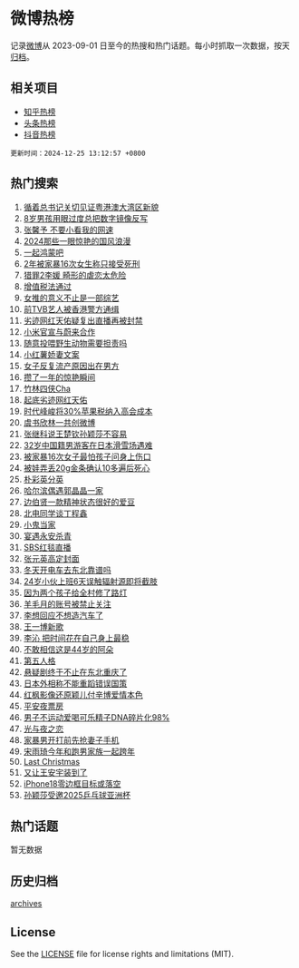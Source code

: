 # 微博热榜

记录[微博](https://www.weibo.com)从 2023-09-01 日至今的热搜和热门话题。每小时抓取一次数据，按天[归档](archives)。

## 相关项目

- [知乎热榜](https://github.com/hotarchive/zhihu)
- [头条热榜](https://github.com/hotarchive/toutiao)
- [抖音热榜](https://github.com/hotarchive/douyin)


`更新时间：2024-12-25 13:12:57 +0800`

## 热门搜索

1. [循着总书记关切见证粤港澳大湾区新貌](https://m.weibo.cn/search?containerid=100103type%3D1%26t%3D10%26q%3D%23%E5%BE%AA%E7%9D%80%E6%80%BB%E4%B9%A6%E8%AE%B0%E5%85%B3%E5%88%87%E8%A7%81%E8%AF%81%E7%B2%A4%E6%B8%AF%E6%BE%B3%E5%A4%A7%E6%B9%BE%E5%8C%BA%E6%96%B0%E8%B2%8C%23&stream_entry_id=51&isnewpage=1&extparam=seat%3D1%26filter_type%3Drealtimehot%26stream_entry_id%3D51%26c_type%3D51%26pos%3D0%26cate%3D10103%26q%3D%2523%25E5%25BE%25AA%25E7%259D%2580%25E6%2580%25BB%25E4%25B9%25A6%25E8%25AE%25B0%25E5%2585%25B3%25E5%2588%2587%25E8%25A7%2581%25E8%25AF%2581%25E7%25B2%25A4%25E6%25B8%25AF%25E6%25BE%25B3%25E5%25A4%25A7%25E6%25B9%25BE%25E5%258C%25BA%25E6%2596%25B0%25E8%25B2%258C%2523%26dgr%3D0%26display_time%3D1735103576%26pre_seqid%3D173510357604093892068104)
1. [8岁男孩用眼过度总把数字镜像反写](https://m.weibo.cn/search?containerid=100103type%3D1%26t%3D10%26q%3D%238%E5%B2%81%E7%94%B7%E5%AD%A9%E7%94%A8%E7%9C%BC%E8%BF%87%E5%BA%A6%E6%80%BB%E6%8A%8A%E6%95%B0%E5%AD%97%E9%95%9C%E5%83%8F%E5%8F%8D%E5%86%99%23&stream_entry_id=31&isnewpage=1&extparam=seat%3D1%26filter_type%3Drealtimehot%26c_type%3D31%26cate%3D5001%26band_rank%3D1%26lcate%3D5001%26stream_entry_id%3D31%26realpos%3D1%26flag%3D1%26pos%3D0%26q%3D%25238%25E5%25B2%2581%25E7%2594%25B7%25E5%25AD%25A9%25E7%2594%25A8%25E7%259C%25BC%25E8%25BF%2587%25E5%25BA%25A6%25E6%2580%25BB%25E6%258A%258A%25E6%2595%25B0%25E5%25AD%2597%25E9%2595%259C%25E5%2583%258F%25E5%258F%258D%25E5%2586%2599%2523%26dgr%3D0%26display_time%3D1735103576%26pre_seqid%3D173510357604093892068104)
1. [张馨予 不要小看我的网速](https://m.weibo.cn/search?containerid=100103type%3D1%26t%3D10%26q%3D%E5%BC%A0%E9%A6%A8%E4%BA%88+%E4%B8%8D%E8%A6%81%E5%B0%8F%E7%9C%8B%E6%88%91%E7%9A%84%E7%BD%91%E9%80%9F&stream_entry_id=31&isnewpage=1&extparam=seat%3D1%26filter_type%3Drealtimehot%26c_type%3D31%26cate%3D5001%26band_rank%3D2%26lcate%3D5001%26stream_entry_id%3D31%26realpos%3D2%26flag%3D1%26pos%3D1%26q%3D%25E5%25BC%25A0%25E9%25A6%25A8%25E4%25BA%2588%2520%25E4%25B8%258D%25E8%25A6%2581%25E5%25B0%258F%25E7%259C%258B%25E6%2588%2591%25E7%259A%2584%25E7%25BD%2591%25E9%2580%259F%26dgr%3D0%26display_time%3D1735103576%26pre_seqid%3D173510357604093892068104)
1. [2024那些一眼惊艳的国风浪漫](https://m.weibo.cn/search?containerid=100103type%3D1%26t%3D10%26q%3D%232024%E9%82%A3%E4%BA%9B%E4%B8%80%E7%9C%BC%E6%83%8A%E8%89%B3%E7%9A%84%E5%9B%BD%E9%A3%8E%E6%B5%AA%E6%BC%AB%23&stream_entry_id=31&isnewpage=1&extparam=seat%3D1%26filter_type%3Drealtimehot%26c_type%3D31%26cate%3D5001%26band_rank%3D3%26lcate%3D5001%26stream_entry_id%3D31%26realpos%3D3%26flag%3D1%26pos%3D2%26q%3D%25232024%25E9%2582%25A3%25E4%25BA%259B%25E4%25B8%2580%25E7%259C%25BC%25E6%2583%258A%25E8%2589%25B3%25E7%259A%2584%25E5%259B%25BD%25E9%25A3%258E%25E6%25B5%25AA%25E6%25BC%25AB%2523%26dgr%3D0%26display_time%3D1735103576%26pre_seqid%3D173510357604093892068104)
1. [一起鸿蒙吧](https://m.weibo.cn/search?containerid=100103type%3D1%26t%3D10%26q%3D%23%E4%B8%80%E8%B5%B7%E9%B8%BF%E8%92%99%E5%90%A7%23&stream_entry_id=31&isnewpage=1&extparam=seat%3D1%26adid%3D269686%26topic_ad%3D1%26c_type%3D31%26cate%3D5001%26band_rank%3D4%26lcate%3D5001%26stream_entry_id%3D31%26pos%3D3%26is_ad_pos%3D1%26filter_type%3Drealtimehot%26q%3D%2523%25E4%25B8%2580%25E8%25B5%25B7%25E9%25B8%25BF%25E8%2592%2599%25E5%2590%25A7%2523%26dgr%3D0%26display_time%3D1735103576%26pre_seqid%3D173510357604093892068104)
1. [2年被家暴16次女生称只接受死刑](https://m.weibo.cn/search?containerid=100103type%3D1%26t%3D10%26q%3D%232%E5%B9%B4%E8%A2%AB%E5%AE%B6%E6%9A%B416%E6%AC%A1%E5%A5%B3%E7%94%9F%E7%A7%B0%E5%8F%AA%E6%8E%A5%E5%8F%97%E6%AD%BB%E5%88%91%23&stream_entry_id=31&isnewpage=1&extparam=seat%3D1%26filter_type%3Drealtimehot%26c_type%3D31%26cate%3D5001%26band_rank%3D4%26lcate%3D5001%26stream_entry_id%3D31%26realpos%3D4%26flag%3D0%26pos%3D4%26q%3D%25232%25E5%25B9%25B4%25E8%25A2%25AB%25E5%25AE%25B6%25E6%259A%25B416%25E6%25AC%25A1%25E5%25A5%25B3%25E7%2594%259F%25E7%25A7%25B0%25E5%258F%25AA%25E6%258E%25A5%25E5%258F%2597%25E6%25AD%25BB%25E5%2588%2591%2523%26dgr%3D0%26display_time%3D1735103576%26pre_seqid%3D173510357604093892068104)
1. [猎罪2李媛 畸形的虐恋太危险](https://m.weibo.cn/search?containerid=100103type%3D1%26t%3D10%26q%3D%E7%8C%8E%E7%BD%AA2%E6%9D%8E%E5%AA%9B+%E7%95%B8%E5%BD%A2%E7%9A%84%E8%99%90%E6%81%8B%E5%A4%AA%E5%8D%B1%E9%99%A9&stream_entry_id=31&isnewpage=1&extparam=seat%3D1%26filter_type%3Drealtimehot%26c_type%3D31%26cate%3D5001%26band_rank%3D5%26lcate%3D5001%26stream_entry_id%3D31%26realpos%3D5%26flag%3D1%26pos%3D5%26q%3D%25E7%258C%258E%25E7%25BD%25AA2%25E6%259D%258E%25E5%25AA%259B%2520%25E7%2595%25B8%25E5%25BD%25A2%25E7%259A%2584%25E8%2599%2590%25E6%2581%258B%25E5%25A4%25AA%25E5%258D%25B1%25E9%2599%25A9%26dgr%3D0%26display_time%3D1735103576%26pre_seqid%3D173510357604093892068104)
1. [增值税法通过](https://m.weibo.cn/search?containerid=100103type%3D1%26t%3D10%26q%3D%23%E5%A2%9E%E5%80%BC%E7%A8%8E%E6%B3%95%E9%80%9A%E8%BF%87%23&stream_entry_id=31&isnewpage=1&extparam=seat%3D1%26filter_type%3Drealtimehot%26c_type%3D31%26cate%3D5001%26band_rank%3D6%26lcate%3D5001%26stream_entry_id%3D31%26realpos%3D6%26flag%3D0%26pos%3D6%26q%3D%2523%25E5%25A2%259E%25E5%2580%25BC%25E7%25A8%258E%25E6%25B3%2595%25E9%2580%259A%25E8%25BF%2587%2523%26dgr%3D0%26display_time%3D1735103576%26pre_seqid%3D173510357604093892068104)
1. [女推的意义不止是一部综艺](https://m.weibo.cn/search?containerid=100103type%3D1%26t%3D10%26q%3D%23%E5%A5%B3%E6%8E%A8%E7%9A%84%E6%84%8F%E4%B9%89%E4%B8%8D%E6%AD%A2%E6%98%AF%E4%B8%80%E9%83%A8%E7%BB%BC%E8%89%BA%23&stream_entry_id=31&isnewpage=1&extparam=seat%3D1%26filter_type%3Drealtimehot%26c_type%3D31%26cate%3D5001%26band_rank%3D7%26lcate%3D5001%26stream_entry_id%3D31%26pos%3D7%26is_ad_pos%3D1%26adid%3D269931%26q%3D%2523%25E5%25A5%25B3%25E6%258E%25A8%25E7%259A%2584%25E6%2584%258F%25E4%25B9%2589%25E4%25B8%258D%25E6%25AD%25A2%25E6%2598%25AF%25E4%25B8%2580%25E9%2583%25A8%25E7%25BB%25BC%25E8%2589%25BA%2523%26dgr%3D0%26display_time%3D1735103576%26pre_seqid%3D173510357604093892068104)
1. [前TVB艺人被香港警方通缉](https://m.weibo.cn/search?containerid=100103type%3D1%26t%3D10%26q%3D%23%E5%89%8DTVB%E8%89%BA%E4%BA%BA%E8%A2%AB%E9%A6%99%E6%B8%AF%E8%AD%A6%E6%96%B9%E9%80%9A%E7%BC%89%23&stream_entry_id=31&isnewpage=1&extparam=seat%3D1%26filter_type%3Drealtimehot%26c_type%3D31%26cate%3D5001%26band_rank%3D7%26lcate%3D5001%26stream_entry_id%3D31%26realpos%3D7%26flag%3D1%26pos%3D8%26q%3D%2523%25E5%2589%258DTVB%25E8%2589%25BA%25E4%25BA%25BA%25E8%25A2%25AB%25E9%25A6%2599%25E6%25B8%25AF%25E8%25AD%25A6%25E6%2596%25B9%25E9%2580%259A%25E7%25BC%2589%2523%26dgr%3D0%26display_time%3D1735103576%26pre_seqid%3D173510357604093892068104)
1. [劣迹网红天佑疑复出直播再被封禁](https://m.weibo.cn/search?containerid=100103type%3D1%26t%3D10%26q%3D%23%E5%8A%A3%E8%BF%B9%E7%BD%91%E7%BA%A2%E5%A4%A9%E4%BD%91%E7%96%91%E5%A4%8D%E5%87%BA%E7%9B%B4%E6%92%AD%E5%86%8D%E8%A2%AB%E5%B0%81%E7%A6%81%23&stream_entry_id=31&isnewpage=1&extparam=seat%3D1%26filter_type%3Drealtimehot%26c_type%3D31%26cate%3D5001%26band_rank%3D8%26lcate%3D5001%26stream_entry_id%3D31%26realpos%3D8%26flag%3D2%26pos%3D9%26q%3D%2523%25E5%258A%25A3%25E8%25BF%25B9%25E7%25BD%2591%25E7%25BA%25A2%25E5%25A4%25A9%25E4%25BD%2591%25E7%2596%2591%25E5%25A4%258D%25E5%2587%25BA%25E7%259B%25B4%25E6%2592%25AD%25E5%2586%258D%25E8%25A2%25AB%25E5%25B0%2581%25E7%25A6%2581%2523%26dgr%3D0%26display_time%3D1735103576%26pre_seqid%3D173510357604093892068104)
1. [小米官宣与蔚来合作](https://m.weibo.cn/search?containerid=100103type%3D1%26t%3D10%26q%3D%23%E5%B0%8F%E7%B1%B3%E5%AE%98%E5%AE%A3%E4%B8%8E%E8%94%9A%E6%9D%A5%E5%90%88%E4%BD%9C%23&stream_entry_id=31&isnewpage=1&extparam=seat%3D1%26filter_type%3Drealtimehot%26c_type%3D31%26cate%3D5001%26band_rank%3D9%26lcate%3D5001%26stream_entry_id%3D31%26realpos%3D9%26flag%3D0%26pos%3D10%26q%3D%2523%25E5%25B0%258F%25E7%25B1%25B3%25E5%25AE%2598%25E5%25AE%25A3%25E4%25B8%258E%25E8%2594%259A%25E6%259D%25A5%25E5%2590%2588%25E4%25BD%259C%2523%26dgr%3D0%26display_time%3D1735103576%26pre_seqid%3D173510357604093892068104)
1. [随意投喂野生动物需要担责吗](https://m.weibo.cn/search?containerid=100103type%3D1%26t%3D10%26q%3D%23%E9%9A%8F%E6%84%8F%E6%8A%95%E5%96%82%E9%87%8E%E7%94%9F%E5%8A%A8%E7%89%A9%E9%9C%80%E8%A6%81%E6%8B%85%E8%B4%A3%E5%90%97%23&stream_entry_id=31&isnewpage=1&extparam=seat%3D1%26filter_type%3Drealtimehot%26c_type%3D31%26cate%3D5001%26band_rank%3D10%26lcate%3D5001%26stream_entry_id%3D31%26realpos%3D10%26flag%3D1%26pos%3D11%26q%3D%2523%25E9%259A%258F%25E6%2584%258F%25E6%258A%2595%25E5%2596%2582%25E9%2587%258E%25E7%2594%259F%25E5%258A%25A8%25E7%2589%25A9%25E9%259C%2580%25E8%25A6%2581%25E6%258B%2585%25E8%25B4%25A3%25E5%2590%2597%2523%26dgr%3D0%26display_time%3D1735103576%26pre_seqid%3D173510357604093892068104)
1. [小红薯娇妻文案](https://m.weibo.cn/search?containerid=100103type%3D1%26t%3D10%26q%3D%E5%B0%8F%E7%BA%A2%E8%96%AF%E5%A8%87%E5%A6%BB%E6%96%87%E6%A1%88&stream_entry_id=31&isnewpage=1&extparam=seat%3D1%26filter_type%3Drealtimehot%26c_type%3D31%26cate%3D5001%26band_rank%3D11%26lcate%3D5001%26stream_entry_id%3D31%26realpos%3D11%26flag%3D1%26pos%3D12%26q%3D%25E5%25B0%258F%25E7%25BA%25A2%25E8%2596%25AF%25E5%25A8%2587%25E5%25A6%25BB%25E6%2596%2587%25E6%25A1%2588%26dgr%3D0%26display_time%3D1735103576%26pre_seqid%3D173510357604093892068104)
1. [女子反复流产原因出在男方](https://m.weibo.cn/search?containerid=100103type%3D1%26t%3D10%26q%3D%23%E5%A5%B3%E5%AD%90%E5%8F%8D%E5%A4%8D%E6%B5%81%E4%BA%A7%E5%8E%9F%E5%9B%A0%E5%87%BA%E5%9C%A8%E7%94%B7%E6%96%B9%23&stream_entry_id=31&isnewpage=1&extparam=seat%3D1%26filter_type%3Drealtimehot%26c_type%3D31%26cate%3D5001%26band_rank%3D12%26lcate%3D5001%26stream_entry_id%3D31%26realpos%3D12%26flag%3D0%26pos%3D13%26q%3D%2523%25E5%25A5%25B3%25E5%25AD%2590%25E5%258F%258D%25E5%25A4%258D%25E6%25B5%2581%25E4%25BA%25A7%25E5%258E%259F%25E5%259B%25A0%25E5%2587%25BA%25E5%259C%25A8%25E7%2594%25B7%25E6%2596%25B9%2523%26dgr%3D0%26display_time%3D1735103576%26pre_seqid%3D173510357604093892068104)
1. [攒了一年的惊艳瞬间](https://m.weibo.cn/search?containerid=100103type%3D1%26t%3D10%26q%3D%23%E6%94%92%E4%BA%86%E4%B8%80%E5%B9%B4%E7%9A%84%E6%83%8A%E8%89%B3%E7%9E%AC%E9%97%B4%23&stream_entry_id=31&isnewpage=1&extparam=seat%3D1%26filter_type%3Drealtimehot%26c_type%3D31%26cate%3D5001%26band_rank%3D13%26lcate%3D5001%26stream_entry_id%3D31%26realpos%3D13%26flag%3D1%26pos%3D14%26q%3D%2523%25E6%2594%2592%25E4%25BA%2586%25E4%25B8%2580%25E5%25B9%25B4%25E7%259A%2584%25E6%2583%258A%25E8%2589%25B3%25E7%259E%25AC%25E9%2597%25B4%2523%26dgr%3D0%26display_time%3D1735103576%26pre_seqid%3D173510357604093892068104)
1. [竹林四侠Cha](https://m.weibo.cn/search?containerid=100103type%3D1%26t%3D10%26q%3D%23%E7%AB%B9%E6%9E%97%E5%9B%9B%E4%BE%A0Cha%23&stream_entry_id=31&isnewpage=1&extparam=seat%3D1%26filter_type%3Drealtimehot%26c_type%3D31%26cate%3D5001%26band_rank%3D14%26lcate%3D5001%26stream_entry_id%3D31%26realpos%3D14%26flag%3D1%26pos%3D15%26q%3D%2523%25E7%25AB%25B9%25E6%259E%2597%25E5%259B%259B%25E4%25BE%25A0Cha%2523%26dgr%3D0%26display_time%3D1735103576%26pre_seqid%3D173510357604093892068104)
1. [起底劣迹网红天佑](https://m.weibo.cn/search?containerid=100103type%3D1%26t%3D10%26q%3D%23%E8%B5%B7%E5%BA%95%E5%8A%A3%E8%BF%B9%E7%BD%91%E7%BA%A2%E5%A4%A9%E4%BD%91%23&stream_entry_id=31&isnewpage=1&extparam=seat%3D1%26filter_type%3Drealtimehot%26c_type%3D31%26cate%3D5001%26band_rank%3D15%26lcate%3D5001%26stream_entry_id%3D31%26realpos%3D15%26flag%3D1%26pos%3D16%26q%3D%2523%25E8%25B5%25B7%25E5%25BA%2595%25E5%258A%25A3%25E8%25BF%25B9%25E7%25BD%2591%25E7%25BA%25A2%25E5%25A4%25A9%25E4%25BD%2591%2523%26dgr%3D0%26display_time%3D1735103576%26pre_seqid%3D173510357604093892068104)
1. [时代峰峻将30%苹果税纳入高会成本](https://m.weibo.cn/search?containerid=100103type%3D1%26t%3D10%26q%3D%23%E6%97%B6%E4%BB%A3%E5%B3%B0%E5%B3%BB%E5%B0%8630%25%E8%8B%B9%E6%9E%9C%E7%A8%8E%E7%BA%B3%E5%85%A5%E9%AB%98%E4%BC%9A%E6%88%90%E6%9C%AC%23&stream_entry_id=31&isnewpage=1&extparam=seat%3D1%26filter_type%3Drealtimehot%26c_type%3D31%26cate%3D5001%26band_rank%3D16%26lcate%3D5001%26stream_entry_id%3D31%26realpos%3D16%26flag%3D2%26pos%3D17%26q%3D%2523%25E6%2597%25B6%25E4%25BB%25A3%25E5%25B3%25B0%25E5%25B3%25BB%25E5%25B0%258630%2525%25E8%258B%25B9%25E6%259E%259C%25E7%25A8%258E%25E7%25BA%25B3%25E5%2585%25A5%25E9%25AB%2598%25E4%25BC%259A%25E6%2588%2590%25E6%259C%25AC%2523%26dgr%3D0%26display_time%3D1735103576%26pre_seqid%3D173510357604093892068104)
1. [虞书欣林一共创微博](https://m.weibo.cn/search?containerid=100103type%3D1%26t%3D10%26q%3D%23%E8%99%9E%E4%B9%A6%E6%AC%A3%E6%9E%97%E4%B8%80%E5%85%B1%E5%88%9B%E5%BE%AE%E5%8D%9A%23&stream_entry_id=31&isnewpage=1&extparam=seat%3D1%26filter_type%3Drealtimehot%26c_type%3D31%26cate%3D5001%26band_rank%3D17%26lcate%3D5001%26stream_entry_id%3D31%26realpos%3D17%26flag%3D1%26pos%3D18%26q%3D%2523%25E8%2599%259E%25E4%25B9%25A6%25E6%25AC%25A3%25E6%259E%2597%25E4%25B8%2580%25E5%2585%25B1%25E5%2588%259B%25E5%25BE%25AE%25E5%258D%259A%2523%26dgr%3D0%26display_time%3D1735103576%26pre_seqid%3D173510357604093892068104)
1. [张继科说王楚钦孙颖莎不容易](https://m.weibo.cn/search?containerid=100103type%3D1%26t%3D10%26q%3D%23%E5%BC%A0%E7%BB%A7%E7%A7%91%E8%AF%B4%E7%8E%8B%E6%A5%9A%E9%92%A6%E5%AD%99%E9%A2%96%E8%8E%8E%E4%B8%8D%E5%AE%B9%E6%98%93%23&stream_entry_id=31&isnewpage=1&extparam=seat%3D1%26filter_type%3Drealtimehot%26c_type%3D31%26cate%3D5001%26band_rank%3D18%26lcate%3D5001%26stream_entry_id%3D31%26realpos%3D18%26flag%3D2%26pos%3D19%26q%3D%2523%25E5%25BC%25A0%25E7%25BB%25A7%25E7%25A7%2591%25E8%25AF%25B4%25E7%258E%258B%25E6%25A5%259A%25E9%2592%25A6%25E5%25AD%2599%25E9%25A2%2596%25E8%258E%258E%25E4%25B8%258D%25E5%25AE%25B9%25E6%2598%2593%2523%26dgr%3D0%26display_time%3D1735103576%26pre_seqid%3D173510357604093892068104)
1. [32岁中国籍男游客在日本滑雪场遇难](https://m.weibo.cn/search?containerid=100103type%3D1%26t%3D10%26q%3D%2332%E5%B2%81%E4%B8%AD%E5%9B%BD%E7%B1%8D%E7%94%B7%E6%B8%B8%E5%AE%A2%E5%9C%A8%E6%97%A5%E6%9C%AC%E6%BB%91%E9%9B%AA%E5%9C%BA%E9%81%87%E9%9A%BE%23&stream_entry_id=31&isnewpage=1&extparam=seat%3D1%26filter_type%3Drealtimehot%26c_type%3D31%26cate%3D5001%26band_rank%3D19%26lcate%3D5001%26stream_entry_id%3D31%26realpos%3D19%26flag%3D0%26pos%3D20%26q%3D%252332%25E5%25B2%2581%25E4%25B8%25AD%25E5%259B%25BD%25E7%25B1%258D%25E7%2594%25B7%25E6%25B8%25B8%25E5%25AE%25A2%25E5%259C%25A8%25E6%2597%25A5%25E6%259C%25AC%25E6%25BB%2591%25E9%259B%25AA%25E5%259C%25BA%25E9%2581%2587%25E9%259A%25BE%2523%26dgr%3D0%26display_time%3D1735103576%26pre_seqid%3D173510357604093892068104)
1. [被家暴16次女子最怕孩子问身上伤口](https://m.weibo.cn/search?containerid=100103type%3D1%26t%3D10%26q%3D%23%E8%A2%AB%E5%AE%B6%E6%9A%B416%E6%AC%A1%E5%A5%B3%E5%AD%90%E6%9C%80%E6%80%95%E5%AD%A9%E5%AD%90%E9%97%AE%E8%BA%AB%E4%B8%8A%E4%BC%A4%E5%8F%A3%23&stream_entry_id=31&isnewpage=1&extparam=seat%3D1%26filter_type%3Drealtimehot%26c_type%3D31%26cate%3D5001%26band_rank%3D20%26lcate%3D5001%26stream_entry_id%3D31%26realpos%3D20%26flag%3D1%26pos%3D21%26q%3D%2523%25E8%25A2%25AB%25E5%25AE%25B6%25E6%259A%25B416%25E6%25AC%25A1%25E5%25A5%25B3%25E5%25AD%2590%25E6%259C%2580%25E6%2580%2595%25E5%25AD%25A9%25E5%25AD%2590%25E9%2597%25AE%25E8%25BA%25AB%25E4%25B8%258A%25E4%25BC%25A4%25E5%258F%25A3%2523%26dgr%3D0%26display_time%3D1735103576%26pre_seqid%3D173510357604093892068104)
1. [被娃弄丢20g金条确认10多遍后死心](https://m.weibo.cn/search?containerid=100103type%3D1%26t%3D10%26q%3D%23%E8%A2%AB%E5%A8%83%E5%BC%84%E4%B8%A220g%E9%87%91%E6%9D%A1%E7%A1%AE%E8%AE%A410%E5%A4%9A%E9%81%8D%E5%90%8E%E6%AD%BB%E5%BF%83%23&stream_entry_id=31&isnewpage=1&extparam=seat%3D1%26filter_type%3Drealtimehot%26c_type%3D31%26cate%3D5001%26band_rank%3D21%26lcate%3D5001%26stream_entry_id%3D31%26realpos%3D21%26flag%3D2%26pos%3D22%26q%3D%2523%25E8%25A2%25AB%25E5%25A8%2583%25E5%25BC%2584%25E4%25B8%25A220g%25E9%2587%2591%25E6%259D%25A1%25E7%25A1%25AE%25E8%25AE%25A410%25E5%25A4%259A%25E9%2581%258D%25E5%2590%258E%25E6%25AD%25BB%25E5%25BF%2583%2523%26dgr%3D0%26display_time%3D1735103576%26pre_seqid%3D173510357604093892068104)
1. [朴彩英分英](https://m.weibo.cn/search?containerid=100103type%3D1%26t%3D10%26q%3D%23%E6%9C%B4%E5%BD%A9%E8%8B%B1%E5%88%86%E8%8B%B1%23&stream_entry_id=31&isnewpage=1&extparam=seat%3D1%26filter_type%3Drealtimehot%26c_type%3D31%26cate%3D5001%26band_rank%3D22%26lcate%3D5001%26stream_entry_id%3D31%26realpos%3D22%26flag%3D0%26pos%3D23%26q%3D%2523%25E6%259C%25B4%25E5%25BD%25A9%25E8%258B%25B1%25E5%2588%2586%25E8%258B%25B1%2523%26dgr%3D0%26display_time%3D1735103576%26pre_seqid%3D173510357604093892068104)
1. [哈尔滨偶遇郭晶晶一家](https://m.weibo.cn/search?containerid=100103type%3D1%26t%3D10%26q%3D%23%E5%93%88%E5%B0%94%E6%BB%A8%E5%81%B6%E9%81%87%E9%83%AD%E6%99%B6%E6%99%B6%E4%B8%80%E5%AE%B6%23&stream_entry_id=31&isnewpage=1&extparam=seat%3D1%26filter_type%3Drealtimehot%26c_type%3D31%26cate%3D5001%26band_rank%3D23%26lcate%3D5001%26stream_entry_id%3D31%26realpos%3D23%26flag%3D0%26pos%3D24%26q%3D%2523%25E5%2593%2588%25E5%25B0%2594%25E6%25BB%25A8%25E5%2581%25B6%25E9%2581%2587%25E9%2583%25AD%25E6%2599%25B6%25E6%2599%25B6%25E4%25B8%2580%25E5%25AE%25B6%2523%26dgr%3D0%26display_time%3D1735103576%26pre_seqid%3D173510357604093892068104)
1. [边伯贤一款精神状态很好的爱豆](https://m.weibo.cn/search?containerid=100103type%3D1%26t%3D10%26q%3D%23%E8%BE%B9%E4%BC%AF%E8%B4%A4%E4%B8%80%E6%AC%BE%E7%B2%BE%E7%A5%9E%E7%8A%B6%E6%80%81%E5%BE%88%E5%A5%BD%E7%9A%84%E7%88%B1%E8%B1%86%23&stream_entry_id=31&isnewpage=1&extparam=seat%3D1%26filter_type%3Drealtimehot%26c_type%3D31%26cate%3D5001%26band_rank%3D24%26lcate%3D5001%26stream_entry_id%3D31%26realpos%3D24%26flag%3D1%26pos%3D25%26q%3D%2523%25E8%25BE%25B9%25E4%25BC%25AF%25E8%25B4%25A4%25E4%25B8%2580%25E6%25AC%25BE%25E7%25B2%25BE%25E7%25A5%259E%25E7%258A%25B6%25E6%2580%2581%25E5%25BE%2588%25E5%25A5%25BD%25E7%259A%2584%25E7%2588%25B1%25E8%25B1%2586%2523%26dgr%3D0%26display_time%3D1735103576%26pre_seqid%3D173510357604093892068104)
1. [北电同学谈丁程鑫](https://m.weibo.cn/search?containerid=100103type%3D1%26t%3D10%26q%3D%23%E5%8C%97%E7%94%B5%E5%90%8C%E5%AD%A6%E8%B0%88%E4%B8%81%E7%A8%8B%E9%91%AB%23&stream_entry_id=31&isnewpage=1&extparam=seat%3D1%26filter_type%3Drealtimehot%26c_type%3D31%26cate%3D5001%26band_rank%3D25%26lcate%3D5001%26stream_entry_id%3D31%26realpos%3D25%26flag%3D0%26pos%3D26%26q%3D%2523%25E5%258C%2597%25E7%2594%25B5%25E5%2590%258C%25E5%25AD%25A6%25E8%25B0%2588%25E4%25B8%2581%25E7%25A8%258B%25E9%2591%25AB%2523%26dgr%3D0%26display_time%3D1735103576%26pre_seqid%3D173510357604093892068104)
1. [小鬼当家](https://m.weibo.cn/search?containerid=100103type%3D1%26t%3D10%26q%3D%E5%B0%8F%E9%AC%BC%E5%BD%93%E5%AE%B6&stream_entry_id=31&isnewpage=1&extparam=seat%3D1%26filter_type%3Drealtimehot%26c_type%3D31%26cate%3D5001%26band_rank%3D26%26lcate%3D5001%26stream_entry_id%3D31%26realpos%3D26%26flag%3D0%26pos%3D27%26q%3D%25E5%25B0%258F%25E9%25AC%25BC%25E5%25BD%2593%25E5%25AE%25B6%26dgr%3D0%26display_time%3D1735103576%26pre_seqid%3D173510357604093892068104)
1. [宴遇永安杀青](https://m.weibo.cn/search?containerid=100103type%3D1%26t%3D10%26q%3D%23%E5%AE%B4%E9%81%87%E6%B0%B8%E5%AE%89%E6%9D%80%E9%9D%92%23&stream_entry_id=31&isnewpage=1&extparam=seat%3D1%26filter_type%3Drealtimehot%26c_type%3D31%26cate%3D5001%26band_rank%3D27%26lcate%3D5001%26stream_entry_id%3D31%26realpos%3D27%26flag%3D1%26pos%3D28%26q%3D%2523%25E5%25AE%25B4%25E9%2581%2587%25E6%25B0%25B8%25E5%25AE%2589%25E6%259D%2580%25E9%259D%2592%2523%26dgr%3D0%26display_time%3D1735103576%26pre_seqid%3D173510357604093892068104)
1. [SBS红毯直播](https://m.weibo.cn/search?containerid=100103type%3D1%26t%3D10%26q%3D%23SBS%E7%BA%A2%E6%AF%AF%E7%9B%B4%E6%92%AD%23&stream_entry_id=31&isnewpage=1&extparam=seat%3D1%26filter_type%3Drealtimehot%26c_type%3D31%26cate%3D5001%26band_rank%3D28%26lcate%3D5001%26stream_entry_id%3D31%26realpos%3D28%26flag%3D1%26pos%3D29%26q%3D%2523SBS%25E7%25BA%25A2%25E6%25AF%25AF%25E7%259B%25B4%25E6%2592%25AD%2523%26dgr%3D0%26display_time%3D1735103576%26pre_seqid%3D173510357604093892068104)
1. [张元英高定封面](https://m.weibo.cn/search?containerid=100103type%3D1%26t%3D10%26q%3D%23%E5%BC%A0%E5%85%83%E8%8B%B1%E9%AB%98%E5%AE%9A%E5%B0%81%E9%9D%A2%23&stream_entry_id=31&isnewpage=1&extparam=seat%3D1%26filter_type%3Drealtimehot%26c_type%3D31%26cate%3D5001%26band_rank%3D29%26lcate%3D5001%26stream_entry_id%3D31%26realpos%3D29%26flag%3D1%26pos%3D30%26q%3D%2523%25E5%25BC%25A0%25E5%2585%2583%25E8%258B%25B1%25E9%25AB%2598%25E5%25AE%259A%25E5%25B0%2581%25E9%259D%25A2%2523%26dgr%3D0%26display_time%3D1735103576%26pre_seqid%3D173510357604093892068104)
1. [冬天开电车去东北靠谱吗](https://m.weibo.cn/search?containerid=100103type%3D1%26t%3D10%26q%3D%23%E5%86%AC%E5%A4%A9%E5%BC%80%E7%94%B5%E8%BD%A6%E5%8E%BB%E4%B8%9C%E5%8C%97%E9%9D%A0%E8%B0%B1%E5%90%97%23&stream_entry_id=31&isnewpage=1&extparam=seat%3D1%26filter_type%3Drealtimehot%26c_type%3D31%26cate%3D5001%26band_rank%3D30%26lcate%3D5001%26stream_entry_id%3D31%26realpos%3D30%26flag%3D1%26pos%3D31%26q%3D%2523%25E5%2586%25AC%25E5%25A4%25A9%25E5%25BC%2580%25E7%2594%25B5%25E8%25BD%25A6%25E5%258E%25BB%25E4%25B8%259C%25E5%258C%2597%25E9%259D%25A0%25E8%25B0%25B1%25E5%2590%2597%2523%26dgr%3D0%26display_time%3D1735103576%26pre_seqid%3D173510357604093892068104)
1. [24岁小伙上班6天误触辐射源即将截肢](https://m.weibo.cn/search?containerid=100103type%3D1%26t%3D10%26q%3D%2324%E5%B2%81%E5%B0%8F%E4%BC%99%E4%B8%8A%E7%8F%AD6%E5%A4%A9%E8%AF%AF%E8%A7%A6%E8%BE%90%E5%B0%84%E6%BA%90%E5%8D%B3%E5%B0%86%E6%88%AA%E8%82%A2%23&stream_entry_id=31&isnewpage=1&extparam=seat%3D1%26filter_type%3Drealtimehot%26c_type%3D31%26cate%3D5001%26band_rank%3D31%26lcate%3D5001%26stream_entry_id%3D31%26realpos%3D31%26flag%3D0%26pos%3D32%26q%3D%252324%25E5%25B2%2581%25E5%25B0%258F%25E4%25BC%2599%25E4%25B8%258A%25E7%258F%25AD6%25E5%25A4%25A9%25E8%25AF%25AF%25E8%25A7%25A6%25E8%25BE%2590%25E5%25B0%2584%25E6%25BA%2590%25E5%258D%25B3%25E5%25B0%2586%25E6%2588%25AA%25E8%2582%25A2%2523%26dgr%3D0%26display_time%3D1735103576%26pre_seqid%3D173510357604093892068104)
1. [因为两个孩子给全村修了路灯](https://m.weibo.cn/search?containerid=100103type%3D1%26t%3D10%26q%3D%E5%9B%A0%E4%B8%BA%E4%B8%A4%E4%B8%AA%E5%AD%A9%E5%AD%90%E7%BB%99%E5%85%A8%E6%9D%91%E4%BF%AE%E4%BA%86%E8%B7%AF%E7%81%AF&stream_entry_id=31&isnewpage=1&extparam=seat%3D1%26filter_type%3Drealtimehot%26c_type%3D31%26cate%3D5001%26band_rank%3D32%26lcate%3D5001%26stream_entry_id%3D31%26realpos%3D32%26flag%3D1%26pos%3D33%26q%3D%25E5%259B%25A0%25E4%25B8%25BA%25E4%25B8%25A4%25E4%25B8%25AA%25E5%25AD%25A9%25E5%25AD%2590%25E7%25BB%2599%25E5%2585%25A8%25E6%259D%2591%25E4%25BF%25AE%25E4%25BA%2586%25E8%25B7%25AF%25E7%2581%25AF%26dgr%3D0%26display_time%3D1735103576%26pre_seqid%3D173510357604093892068104)
1. [羊毛月的账号被禁止关注](https://m.weibo.cn/search?containerid=100103type%3D1%26t%3D10%26q%3D%23%E7%BE%8A%E6%AF%9B%E6%9C%88%E7%9A%84%E8%B4%A6%E5%8F%B7%E8%A2%AB%E7%A6%81%E6%AD%A2%E5%85%B3%E6%B3%A8%23&stream_entry_id=31&isnewpage=1&extparam=seat%3D1%26filter_type%3Drealtimehot%26c_type%3D31%26cate%3D5001%26band_rank%3D33%26lcate%3D5001%26stream_entry_id%3D31%26realpos%3D33%26flag%3D0%26pos%3D34%26q%3D%2523%25E7%25BE%258A%25E6%25AF%259B%25E6%259C%2588%25E7%259A%2584%25E8%25B4%25A6%25E5%258F%25B7%25E8%25A2%25AB%25E7%25A6%2581%25E6%25AD%25A2%25E5%2585%25B3%25E6%25B3%25A8%2523%26dgr%3D0%26display_time%3D1735103576%26pre_seqid%3D173510357604093892068104)
1. [李想回应不想造汽车了](https://m.weibo.cn/search?containerid=100103type%3D1%26t%3D10%26q%3D%23%E6%9D%8E%E6%83%B3%E5%9B%9E%E5%BA%94%E4%B8%8D%E6%83%B3%E9%80%A0%E6%B1%BD%E8%BD%A6%E4%BA%86%23&stream_entry_id=31&isnewpage=1&extparam=seat%3D1%26filter_type%3Drealtimehot%26c_type%3D31%26cate%3D5001%26band_rank%3D34%26lcate%3D5001%26stream_entry_id%3D31%26realpos%3D34%26flag%3D1%26pos%3D35%26q%3D%2523%25E6%259D%258E%25E6%2583%25B3%25E5%259B%259E%25E5%25BA%2594%25E4%25B8%258D%25E6%2583%25B3%25E9%2580%25A0%25E6%25B1%25BD%25E8%25BD%25A6%25E4%25BA%2586%2523%26dgr%3D0%26display_time%3D1735103576%26pre_seqid%3D173510357604093892068104)
1. [王一博新歌](https://m.weibo.cn/search?containerid=100103type%3D1%26t%3D10%26q%3D%23%E7%8E%8B%E4%B8%80%E5%8D%9A%E6%96%B0%E6%AD%8C%23&stream_entry_id=31&isnewpage=1&extparam=seat%3D1%26filter_type%3Drealtimehot%26c_type%3D31%26cate%3D5001%26band_rank%3D35%26lcate%3D5001%26stream_entry_id%3D31%26realpos%3D35%26flag%3D1%26pos%3D36%26q%3D%2523%25E7%258E%258B%25E4%25B8%2580%25E5%258D%259A%25E6%2596%25B0%25E6%25AD%258C%2523%26dgr%3D0%26display_time%3D1735103576%26pre_seqid%3D173510357604093892068104)
1. [李沁 把时间花在自己身上最稳](https://m.weibo.cn/search?containerid=100103type%3D1%26t%3D10%26q%3D%E6%9D%8E%E6%B2%81+%E6%8A%8A%E6%97%B6%E9%97%B4%E8%8A%B1%E5%9C%A8%E8%87%AA%E5%B7%B1%E8%BA%AB%E4%B8%8A%E6%9C%80%E7%A8%B3&stream_entry_id=31&isnewpage=1&extparam=seat%3D1%26filter_type%3Drealtimehot%26c_type%3D31%26cate%3D5001%26band_rank%3D36%26lcate%3D5001%26stream_entry_id%3D31%26realpos%3D36%26flag%3D1%26pos%3D37%26q%3D%25E6%259D%258E%25E6%25B2%2581%2520%25E6%258A%258A%25E6%2597%25B6%25E9%2597%25B4%25E8%258A%25B1%25E5%259C%25A8%25E8%2587%25AA%25E5%25B7%25B1%25E8%25BA%25AB%25E4%25B8%258A%25E6%259C%2580%25E7%25A8%25B3%26dgr%3D0%26display_time%3D1735103576%26pre_seqid%3D173510357604093892068104)
1. [不敢相信这是44岁的阿朵](https://m.weibo.cn/search?containerid=100103type%3D1%26t%3D10%26q%3D%E4%B8%8D%E6%95%A2%E7%9B%B8%E4%BF%A1%E8%BF%99%E6%98%AF44%E5%B2%81%E7%9A%84%E9%98%BF%E6%9C%B5&stream_entry_id=31&isnewpage=1&extparam=seat%3D1%26filter_type%3Drealtimehot%26c_type%3D31%26cate%3D5001%26band_rank%3D37%26lcate%3D5001%26stream_entry_id%3D31%26realpos%3D37%26flag%3D1%26pos%3D38%26q%3D%25E4%25B8%258D%25E6%2595%25A2%25E7%259B%25B8%25E4%25BF%25A1%25E8%25BF%2599%25E6%2598%25AF44%25E5%25B2%2581%25E7%259A%2584%25E9%2598%25BF%25E6%259C%25B5%26dgr%3D0%26display_time%3D1735103576%26pre_seqid%3D173510357604093892068104)
1. [第五人格](https://m.weibo.cn/search?containerid=100103type%3D1%26t%3D10%26q%3D%E7%AC%AC%E4%BA%94%E4%BA%BA%E6%A0%BC&stream_entry_id=31&isnewpage=1&extparam=seat%3D1%26filter_type%3Drealtimehot%26c_type%3D31%26cate%3D5001%26band_rank%3D38%26lcate%3D5001%26stream_entry_id%3D31%26realpos%3D38%26flag%3D1%26pos%3D39%26q%3D%25E7%25AC%25AC%25E4%25BA%2594%25E4%25BA%25BA%25E6%25A0%25BC%26dgr%3D0%26display_time%3D1735103576%26pre_seqid%3D173510357604093892068104)
1. [悬疑剧终于不止在东北重庆了](https://m.weibo.cn/search?containerid=100103type%3D1%26t%3D10%26q%3D%E6%82%AC%E7%96%91%E5%89%A7%E7%BB%88%E4%BA%8E%E4%B8%8D%E6%AD%A2%E5%9C%A8%E4%B8%9C%E5%8C%97%E9%87%8D%E5%BA%86%E4%BA%86&stream_entry_id=31&isnewpage=1&extparam=seat%3D1%26filter_type%3Drealtimehot%26c_type%3D31%26cate%3D5001%26band_rank%3D39%26lcate%3D5001%26stream_entry_id%3D31%26realpos%3D39%26flag%3D1%26pos%3D40%26q%3D%25E6%2582%25AC%25E7%2596%2591%25E5%2589%25A7%25E7%25BB%2588%25E4%25BA%258E%25E4%25B8%258D%25E6%25AD%25A2%25E5%259C%25A8%25E4%25B8%259C%25E5%258C%2597%25E9%2587%258D%25E5%25BA%2586%25E4%25BA%2586%26dgr%3D0%26display_time%3D1735103576%26pre_seqid%3D173510357604093892068104)
1. [日本外相称不能重蹈错误国策](https://m.weibo.cn/search?containerid=100103type%3D1%26t%3D10%26q%3D%23%E6%97%A5%E6%9C%AC%E5%A4%96%E7%9B%B8%E7%A7%B0%E4%B8%8D%E8%83%BD%E9%87%8D%E8%B9%88%E9%94%99%E8%AF%AF%E5%9B%BD%E7%AD%96%23&stream_entry_id=31&isnewpage=1&extparam=seat%3D1%26filter_type%3Drealtimehot%26c_type%3D31%26cate%3D5001%26band_rank%3D40%26lcate%3D5001%26stream_entry_id%3D31%26realpos%3D40%26flag%3D0%26pos%3D41%26q%3D%2523%25E6%2597%25A5%25E6%259C%25AC%25E5%25A4%2596%25E7%259B%25B8%25E7%25A7%25B0%25E4%25B8%258D%25E8%2583%25BD%25E9%2587%258D%25E8%25B9%2588%25E9%2594%2599%25E8%25AF%25AF%25E5%259B%25BD%25E7%25AD%2596%2523%26dgr%3D0%26display_time%3D1735103576%26pre_seqid%3D173510357604093892068104)
1. [红枫影像还原颖儿付辛博爱情本色](https://m.weibo.cn/search?containerid=100103type%3D1%26t%3D10%26q%3D%23%E7%BA%A2%E6%9E%AB%E5%BD%B1%E5%83%8F%E8%BF%98%E5%8E%9F%E9%A2%96%E5%84%BF%E4%BB%98%E8%BE%9B%E5%8D%9A%E7%88%B1%E6%83%85%E6%9C%AC%E8%89%B2%23&stream_entry_id=31&isnewpage=1&extparam=seat%3D1%26adid%3D269895%26c_type%3D31%26cate%3D5001%26pos%3D42%26band_rank%3D41%26lcate%3D5001%26stream_entry_id%3D31%26realpos%3D41%26flag%3D0%26filter_type%3Drealtimehot%26q%3D%2523%25E7%25BA%25A2%25E6%259E%25AB%25E5%25BD%25B1%25E5%2583%258F%25E8%25BF%2598%25E5%258E%259F%25E9%25A2%2596%25E5%2584%25BF%25E4%25BB%2598%25E8%25BE%259B%25E5%258D%259A%25E7%2588%25B1%25E6%2583%2585%25E6%259C%25AC%25E8%2589%25B2%2523%26dgr%3D0%26display_time%3D1735103576%26pre_seqid%3D173510357604093892068104)
1. [平安夜票房](https://m.weibo.cn/search?containerid=100103type%3D1%26t%3D10%26q%3D%E5%B9%B3%E5%AE%89%E5%A4%9C%E7%A5%A8%E6%88%BF&stream_entry_id=31&isnewpage=1&extparam=seat%3D1%26filter_type%3Drealtimehot%26c_type%3D31%26cate%3D5001%26band_rank%3D42%26lcate%3D5001%26stream_entry_id%3D31%26realpos%3D42%26flag%3D1%26pos%3D43%26q%3D%25E5%25B9%25B3%25E5%25AE%2589%25E5%25A4%259C%25E7%25A5%25A8%25E6%2588%25BF%26dgr%3D0%26display_time%3D1735103576%26pre_seqid%3D173510357604093892068104)
1. [男子不运动爱喝可乐精子DNA碎片化98%](https://m.weibo.cn/search?containerid=100103type%3D1%26t%3D10%26q%3D%23%E7%94%B7%E5%AD%90%E4%B8%8D%E8%BF%90%E5%8A%A8%E7%88%B1%E5%96%9D%E5%8F%AF%E4%B9%90%E7%B2%BE%E5%AD%90DNA%E7%A2%8E%E7%89%87%E5%8C%9698%25%23&stream_entry_id=31&isnewpage=1&extparam=seat%3D1%26filter_type%3Drealtimehot%26c_type%3D31%26cate%3D5001%26band_rank%3D43%26lcate%3D5001%26stream_entry_id%3D31%26realpos%3D43%26flag%3D1%26pos%3D44%26q%3D%2523%25E7%2594%25B7%25E5%25AD%2590%25E4%25B8%258D%25E8%25BF%2590%25E5%258A%25A8%25E7%2588%25B1%25E5%2596%259D%25E5%258F%25AF%25E4%25B9%2590%25E7%25B2%25BE%25E5%25AD%2590DNA%25E7%25A2%258E%25E7%2589%2587%25E5%258C%259698%2525%2523%26dgr%3D0%26display_time%3D1735103576%26pre_seqid%3D173510357604093892068104)
1. [光与夜之恋](https://m.weibo.cn/search?containerid=100103type%3D1%26t%3D10%26q%3D%E5%85%89%E4%B8%8E%E5%A4%9C%E4%B9%8B%E6%81%8B&stream_entry_id=31&isnewpage=1&extparam=seat%3D1%26filter_type%3Drealtimehot%26c_type%3D31%26cate%3D5001%26band_rank%3D44%26lcate%3D5001%26stream_entry_id%3D31%26realpos%3D44%26flag%3D1%26pos%3D45%26q%3D%25E5%2585%2589%25E4%25B8%258E%25E5%25A4%259C%25E4%25B9%258B%25E6%2581%258B%26dgr%3D0%26display_time%3D1735103576%26pre_seqid%3D173510357604093892068104)
1. [家暴男开打前先抢妻子手机](https://m.weibo.cn/search?containerid=100103type%3D1%26t%3D10%26q%3D%23%E5%AE%B6%E6%9A%B4%E7%94%B7%E5%BC%80%E6%89%93%E5%89%8D%E5%85%88%E6%8A%A2%E5%A6%BB%E5%AD%90%E6%89%8B%E6%9C%BA%23&stream_entry_id=31&isnewpage=1&extparam=seat%3D1%26filter_type%3Drealtimehot%26c_type%3D31%26cate%3D5001%26band_rank%3D45%26lcate%3D5001%26stream_entry_id%3D31%26realpos%3D45%26flag%3D1%26pos%3D46%26q%3D%2523%25E5%25AE%25B6%25E6%259A%25B4%25E7%2594%25B7%25E5%25BC%2580%25E6%2589%2593%25E5%2589%258D%25E5%2585%2588%25E6%258A%25A2%25E5%25A6%25BB%25E5%25AD%2590%25E6%2589%258B%25E6%259C%25BA%2523%26dgr%3D0%26display_time%3D1735103576%26pre_seqid%3D173510357604093892068104)
1. [宋雨琦今年和跑男家族一起跨年](https://m.weibo.cn/search?containerid=100103type%3D1%26t%3D10%26q%3D%E5%AE%8B%E9%9B%A8%E7%90%A6%E4%BB%8A%E5%B9%B4%E5%92%8C%E8%B7%91%E7%94%B7%E5%AE%B6%E6%97%8F%E4%B8%80%E8%B5%B7%E8%B7%A8%E5%B9%B4&stream_entry_id=31&isnewpage=1&extparam=seat%3D1%26filter_type%3Drealtimehot%26c_type%3D31%26cate%3D5001%26band_rank%3D46%26lcate%3D5001%26stream_entry_id%3D31%26realpos%3D46%26flag%3D1%26pos%3D47%26q%3D%25E5%25AE%258B%25E9%259B%25A8%25E7%2590%25A6%25E4%25BB%258A%25E5%25B9%25B4%25E5%2592%258C%25E8%25B7%2591%25E7%2594%25B7%25E5%25AE%25B6%25E6%2597%258F%25E4%25B8%2580%25E8%25B5%25B7%25E8%25B7%25A8%25E5%25B9%25B4%26dgr%3D0%26display_time%3D1735103576%26pre_seqid%3D173510357604093892068104)
1. [Last Christmas](https://m.weibo.cn/search?containerid=100103type%3D1%26t%3D10%26q%3DLast+Christmas&stream_entry_id=31&isnewpage=1&extparam=seat%3D1%26filter_type%3Drealtimehot%26c_type%3D31%26cate%3D5001%26band_rank%3D47%26lcate%3D5001%26stream_entry_id%3D31%26realpos%3D47%26flag%3D1%26pos%3D48%26q%3DLast%2520Christmas%26dgr%3D0%26display_time%3D1735103576%26pre_seqid%3D173510357604093892068104)
1. [又让王安宇装到了](https://m.weibo.cn/search?containerid=100103type%3D1%26t%3D10%26q%3D%E5%8F%88%E8%AE%A9%E7%8E%8B%E5%AE%89%E5%AE%87%E8%A3%85%E5%88%B0%E4%BA%86&stream_entry_id=31&isnewpage=1&extparam=seat%3D1%26filter_type%3Drealtimehot%26c_type%3D31%26cate%3D5001%26band_rank%3D48%26lcate%3D5001%26stream_entry_id%3D31%26realpos%3D48%26flag%3D1%26pos%3D49%26q%3D%25E5%258F%2588%25E8%25AE%25A9%25E7%258E%258B%25E5%25AE%2589%25E5%25AE%2587%25E8%25A3%2585%25E5%2588%25B0%25E4%25BA%2586%26dgr%3D0%26display_time%3D1735103576%26pre_seqid%3D173510357604093892068104)
1. [iPhone18零边框目标或落空](https://m.weibo.cn/search?containerid=100103type%3D1%26t%3D10%26q%3D%23iPhone18%E9%9B%B6%E8%BE%B9%E6%A1%86%E7%9B%AE%E6%A0%87%E6%88%96%E8%90%BD%E7%A9%BA%23&stream_entry_id=31&isnewpage=1&extparam=seat%3D1%26filter_type%3Drealtimehot%26c_type%3D31%26cate%3D5001%26band_rank%3D49%26lcate%3D5001%26stream_entry_id%3D31%26realpos%3D49%26flag%3D0%26pos%3D50%26q%3D%2523iPhone18%25E9%259B%25B6%25E8%25BE%25B9%25E6%25A1%2586%25E7%259B%25AE%25E6%25A0%2587%25E6%2588%2596%25E8%2590%25BD%25E7%25A9%25BA%2523%26dgr%3D0%26display_time%3D1735103576%26pre_seqid%3D173510357604093892068104)
1. [孙颖莎受邀2025乒乓球亚洲杯](https://m.weibo.cn/search?containerid=100103type%3D1%26t%3D10%26q%3D%23%E5%AD%99%E9%A2%96%E8%8E%8E%E5%8F%97%E9%82%802025%E4%B9%92%E4%B9%93%E7%90%83%E4%BA%9A%E6%B4%B2%E6%9D%AF%23&stream_entry_id=31&isnewpage=1&extparam=seat%3D1%26filter_type%3Drealtimehot%26c_type%3D31%26cate%3D5001%26band_rank%3D50%26lcate%3D5001%26stream_entry_id%3D31%26realpos%3D50%26flag%3D1%26pos%3D51%26q%3D%2523%25E5%25AD%2599%25E9%25A2%2596%25E8%258E%258E%25E5%258F%2597%25E9%2582%25802025%25E4%25B9%2592%25E4%25B9%2593%25E7%2590%2583%25E4%25BA%259A%25E6%25B4%25B2%25E6%259D%25AF%2523%26dgr%3D0%26display_time%3D1735103576%26pre_seqid%3D173510357604093892068104)

## 热门话题

暂无数据

## 历史归档

[archives](archives)

## License

See the [LICENSE](LICENSE) file for license rights and limitations (MIT).
